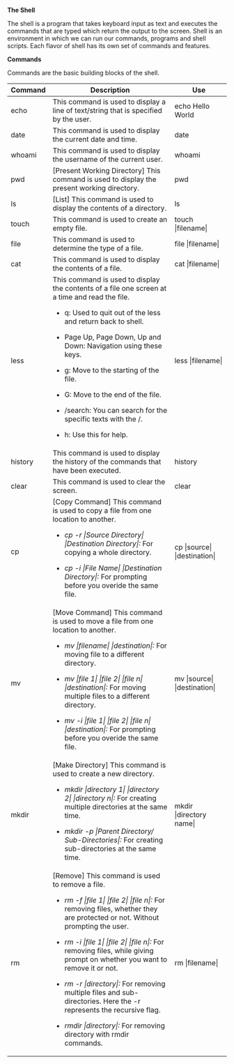 **The Shell**

The shell is a program that takes keyboard input as text and executes the commands that are typed which return the output to the screen. Shell is an environment in which we can run our commands, programs and shell scripts. Each flavor of shell has its own set of commands and features.

**Commands**

Commands are the basic building blocks of the shell.

<table>
<thead>
<tr>
<th>Command</th>
<th>Description</th>
<th>Use</th>
</tr>
</thead>
<tbody>
<tr>
<td>echo</td>
<td>This command is used to display a line of text/string that is specified by the user.</td>
<td>echo Hello World</td>
</tr>
<tr>
<td>date</td>
<td>This command is used to display the current date and time.</td>
<td>date</td>
</tr>
<tr>
<td>whoami</td>
<td>This command is used to display the username of the current user.</td>
<td>whoami</td>
</tr>
<tr>
<td>pwd</td>
<td>[Present Working Directory] This command is used to display the present working directory.</td>
<td>pwd</td>
</tr>
<tr>
<td>ls</td>
<td>[List] This command is used to display the contents of a directory.</td>
<td>ls</td>
</tr>
<tr>
<td>touch</td>
<td>This command is used to create an empty file.</td>
<td>touch |filename|</td>
</tr>
<tr>
<td>file</td>
<td>This command is used to determine the type of a file.</td>
<td>file |filename|</td>
</tr>
<tr>
<td>cat</td>
<td>This command is used to display the contents of a file.</td>
<td>cat |filename|</td>
</tr>
<tr>
<td>less</td>
<td>This command is used to display the contents of a file one screen at a time and read the file.

- q: Used to quit out of the less and return back to shell.

- Page Up, Page Down, Up and Down: Navigation using these keys.

- g: Move to the starting of the file.

- G: Move to the end of the file.

- /search: You can search for the specific texts with the /.

- h: Use this for help.</td>
<td>less |filename|</td>
</tr>
<tr>
<td>history</td>
<td>This command is used to display the history of the commands that have been executed.</td>
<td>history</td>
</tr>
<tr>
<td>clear</td>
<td>This command is used to clear the screen.</td>
<td>clear</td>
</tr>
<tr>
<td>cp</td>
<td>[Copy Command] This command is used to copy a file from one location to another.

- *cp -r |Source Directory| |Destination Directory|:*  For copying a whole directory.

- *cp -i |File Name| |Destination Directory|:* For prompting before you overide the same file.</td>
<td>cp |source| |destination|</td>
</tr>
<tr>
<td>mv</td>
<td>[Move Command] This command is used to move a file from one location to another.

- *mv |filename| |destination|:* For moving file to a different directory.

- *mv |file 1| |file 2| |file n| |destination|:* For moving multiple files to a different directory.

- *mv -i |file 1| |file 2| |file n| |destination|:* For prompting before you overide the same file.
</td>
<td>mv |source| |destination|</td>
</tr>
<tr>
<td>mkdir</td>
<td>[Make Directory] This command is used to create a new directory.

- *mkdir |directory 1| |directory 2| |directory n|:* For creating multiple directories at the same time.

- *mkdir -p |Parent Directory/ Sub-Directories|:* For creating sub-directories at the same time.</td>
<td>mkdir |directory name|</td>
</tr>
<tr>
<td>rm</td>
<td>[Remove] This command is used to remove a file.

- *rm -f |file 1| |file 2| |file n|:* For removing files, whether they are protected or not. Without prompting the user.

- *rm -i |file 1| |file 2| |file n|:* For removing files, while giving prompt on whether you want to remove it or not.

- *rm -r |directory|:* For removing multiple files and sub-directories. Here the -r represents the recursive flag.

- *rmdir |directory|:* For removing directory with rmdir commands.</td>
<td>rm |filename|</td>
</tr>
</tbody>
</table>
